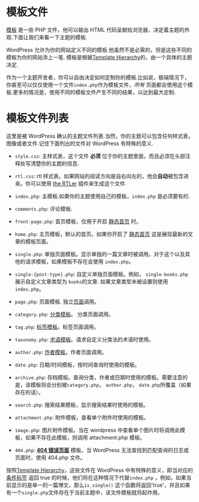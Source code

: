 # 模板文件

[模板](https://codex.wordpress.org/Stepping_Into_Templates) 是一些 PHP 文件，他可以输出 HTML 代码呈献给浏览器，决定着主题的外观.下面让我们来看一下主题的模板.

WordPress 允许为你的网站定义不同的模板.他虽然不是必需的，但是这些不同的模板为你的网站添上一笔. 模板是根据[Template Hierarchy](https://codex.wordpress.org/Template_Hierarchy)的，由一个具体的主题决定.

作为一个主题开发者，你可以自由决定如何定制你的模板.比如说，极端情况下， 你甚至可以仅仅使用一个文件`index.php`作为模板文件，_所有_ 页面都会使用这个模板.更多的情况是，使用不同的模板文件产生不同的结果，以达到最大定制.

# 模板文件列表

这里是被 WordPress 确认的主题文件列表.当然，你的主题可以包含任何样式表，图像或者文件.记住下面列出的文件对 WordPress 有特殊的意义.

- `style.css`: 主样式表，这个文件 **必须** 位于你的主题里面，而且必须在头部注释处写清楚你的主题的信息.

- `rtl.css`: rtl 样式表。如果网站的阅读方向是自右向左的，他会**自动**被包含进来。你可以使用 [the RTLer](http://wordpress.org/extend/plugins/rtler/) 插件来生成这个文件.

- `index.php`: 主模板.如果你的主题使用自己的模板，`index.php` 是必须要有的.

- `comments.php`: 评论模板.

- `front-page.php`: 首页模板，仅用于开启 [静态首页](https://codex.wordpress.org/Creating_a_Static_Front_Page) 时。

- `home.php`: 主页模板，默认的首页。如果你开启了 [静态首页](https://codex.wordpress.org/Creating_a_Static_Front_Page) 这是展现最新的文章的模板页面。

- `single.php`: 单独页面模板。显示单独的一篇文章时被调用。对于这个以及其他的请求模板，如果模板不存在会使用 `index.php`。

- `single-{post-type}.php`: 自定义单独页面模板。例如， `single-books.php` 展示自定义文章类型为 `books`的文章. 如果文章类型未被设置则使用`index.php`。

- `page.php`: 页面模板. 独立[页面](https://codex.wordpress.org/Pages)调用。

- `category.php`: [分类模板](https://codex.wordpress.org/Category_Templates)。 分类页面调用。

- `tag.php`: [标签模板](https://codex.wordpress.org/Tag_Templates)。标签页面调用。

- `taxonomy.php`: [术语模板](https://codex.wordpress.org/index.php?title=Taxonomy_Templates&action=edit&redlink=1)。请求自定义分类法的术语时使用。

- `author.php`: [作者模板](https://codex.wordpress.org/Author_Templates)。作者页面调用。

- `date.php`: 日期/时间模板，按时间查询时使用的模板。

- `archive.php`: 存档模板。查询分类，作者或日期时使用的模板。需要注意的是，该模板将会分别被`category.php`， `author.php`， `date.php`所覆盖（如果存在的话）。

- `search.php`: 搜索结果模板，显示搜索结果时使用的模板。

- `attachment.php`: 附件模板，查看单个附件时使用的模板。

- `image.php`: 图片附件模板。当在 wordpress 中查看单个图片时将调用此模板，如果不存在此模板，则调用 attachment.php 模板。

- `404.php`: **[404 错误页面](https://codex.wordpress.org/Creating_an_Error_404_Page)** 模板。当 WordPress 无法查找到匹配查询的日志或页面时，使用 404.php 文件。

按照[Template Hierarchy](https://codex.wordpress.org/Template_Hierarchy)，这些文件在 WordPress 中有特殊的意义，即当对应的 [条件标签](https://codex.wordpress.org/Conditional_Tags) 返回 true 的时候，他们将在这种情况下代替`index.php` ，例如，如果当前显示的是单一的一篇博文，那么`is_single()` 这个函数将返回'true'，并且如果有一个`single.php`文件存在于当前主题中，该文件模板就将起作用。
